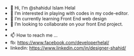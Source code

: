 - 👋 Hi, I’m @shahidul Islam Helal
- 👀 I’m interested in playing with codes in my code-editor.
- 🌱 I’m currently learning Front End web design
- 💞️ I’m looking to collaborate on your front End project.
- 
- 📫 How to reach me ...
- fb: https://www.facebook.com/developerhelal/
- linkedin: https://www.linkedin.com/in/designer-shahid/

<!---
shahid-helal/shahid-helal is a ✨ special ✨ repository because its `README.md` (this file) appears on your GitHub profile.
You can click the Preview link to take a look at your changes.
--->
